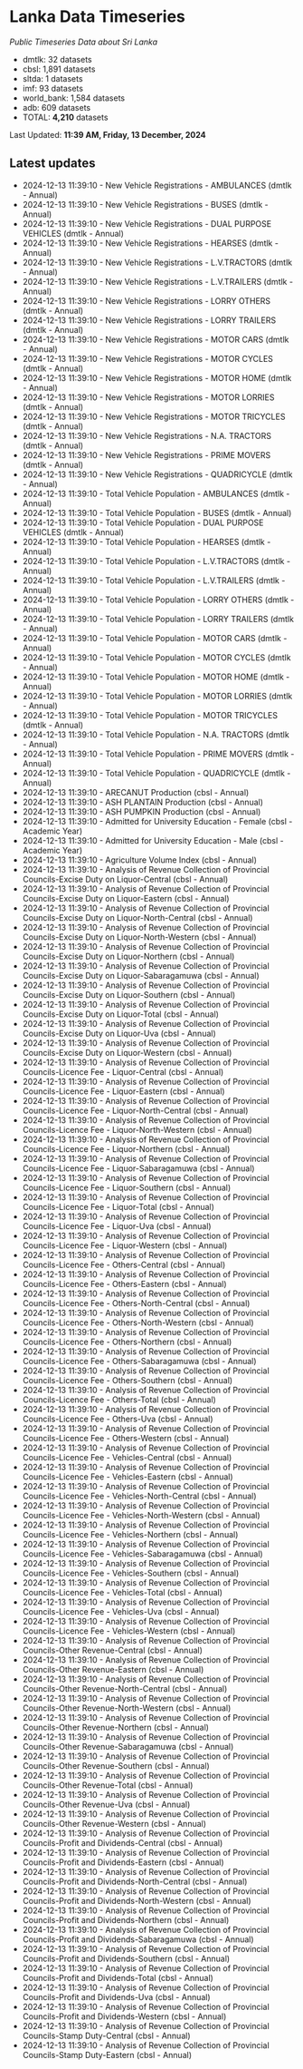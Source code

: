 # Lanka Data Timeseries
*Public Timeseries Data about Sri Lanka*

* dmtlk: 32 datasets
* cbsl: 1,891 datasets
* sltda: 1 datasets
* imf: 93 datasets
* world_bank: 1,584 datasets
* adb: 609 datasets
* TOTAL: **4,210** datasets

Last Updated: **11:39 AM, Friday, 13 December, 2024**

## Latest updates

* 2024-12-13 11:39:10 - New Vehicle Registrations - AMBULANCES (dmtlk - Annual)
* 2024-12-13 11:39:10 - New Vehicle Registrations - BUSES (dmtlk - Annual)
* 2024-12-13 11:39:10 - New Vehicle Registrations - DUAL PURPOSE VEHICLES (dmtlk - Annual)
* 2024-12-13 11:39:10 - New Vehicle Registrations - HEARSES (dmtlk - Annual)
* 2024-12-13 11:39:10 - New Vehicle Registrations - L.V.TRACTORS (dmtlk - Annual)
* 2024-12-13 11:39:10 - New Vehicle Registrations - L.V.TRAILERS (dmtlk - Annual)
* 2024-12-13 11:39:10 - New Vehicle Registrations - LORRY OTHERS (dmtlk - Annual)
* 2024-12-13 11:39:10 - New Vehicle Registrations - LORRY TRAILERS (dmtlk - Annual)
* 2024-12-13 11:39:10 - New Vehicle Registrations - MOTOR CARS (dmtlk - Annual)
* 2024-12-13 11:39:10 - New Vehicle Registrations - MOTOR CYCLES (dmtlk - Annual)
* 2024-12-13 11:39:10 - New Vehicle Registrations - MOTOR HOME (dmtlk - Annual)
* 2024-12-13 11:39:10 - New Vehicle Registrations - MOTOR LORRIES (dmtlk - Annual)
* 2024-12-13 11:39:10 - New Vehicle Registrations - MOTOR TRICYCLES (dmtlk - Annual)
* 2024-12-13 11:39:10 - New Vehicle Registrations - N.A. TRACTORS (dmtlk - Annual)
* 2024-12-13 11:39:10 - New Vehicle Registrations - PRIME MOVERS (dmtlk - Annual)
* 2024-12-13 11:39:10 - New Vehicle Registrations - QUADRICYCLE (dmtlk - Annual)
* 2024-12-13 11:39:10 - Total Vehicle Population - AMBULANCES (dmtlk - Annual)
* 2024-12-13 11:39:10 - Total Vehicle Population - BUSES (dmtlk - Annual)
* 2024-12-13 11:39:10 - Total Vehicle Population - DUAL PURPOSE VEHICLES (dmtlk - Annual)
* 2024-12-13 11:39:10 - Total Vehicle Population - HEARSES (dmtlk - Annual)
* 2024-12-13 11:39:10 - Total Vehicle Population - L.V.TRACTORS (dmtlk - Annual)
* 2024-12-13 11:39:10 - Total Vehicle Population - L.V.TRAILERS (dmtlk - Annual)
* 2024-12-13 11:39:10 - Total Vehicle Population - LORRY OTHERS (dmtlk - Annual)
* 2024-12-13 11:39:10 - Total Vehicle Population - LORRY TRAILERS (dmtlk - Annual)
* 2024-12-13 11:39:10 - Total Vehicle Population - MOTOR CARS (dmtlk - Annual)
* 2024-12-13 11:39:10 - Total Vehicle Population - MOTOR CYCLES (dmtlk - Annual)
* 2024-12-13 11:39:10 - Total Vehicle Population - MOTOR HOME (dmtlk - Annual)
* 2024-12-13 11:39:10 - Total Vehicle Population - MOTOR LORRIES (dmtlk - Annual)
* 2024-12-13 11:39:10 - Total Vehicle Population - MOTOR TRICYCLES (dmtlk - Annual)
* 2024-12-13 11:39:10 - Total Vehicle Population - N.A. TRACTORS (dmtlk - Annual)
* 2024-12-13 11:39:10 - Total Vehicle Population - PRIME MOVERS (dmtlk - Annual)
* 2024-12-13 11:39:10 - Total Vehicle Population - QUADRICYCLE (dmtlk - Annual)
* 2024-12-13 11:39:10 - ARECANUT Production (cbsl - Annual)
* 2024-12-13 11:39:10 - ASH PLANTAIN Production (cbsl - Annual)
* 2024-12-13 11:39:10 - ASH PUMPKIN Production (cbsl - Annual)
* 2024-12-13 11:39:10 - Admitted for University Education - Female (cbsl - Academic Year)
* 2024-12-13 11:39:10 - Admitted for University Education - Male (cbsl - Academic Year)
* 2024-12-13 11:39:10 - Agriculture Volume Index (cbsl - Annual)
* 2024-12-13 11:39:10 - Analysis of Revenue Collection of Provincial Councils-Excise Duty on Liquor-Central (cbsl - Annual)
* 2024-12-13 11:39:10 - Analysis of Revenue Collection of Provincial Councils-Excise Duty on Liquor-Eastern (cbsl - Annual)
* 2024-12-13 11:39:10 - Analysis of Revenue Collection of Provincial Councils-Excise Duty on Liquor-North-Central (cbsl - Annual)
* 2024-12-13 11:39:10 - Analysis of Revenue Collection of Provincial Councils-Excise Duty on Liquor-North-Western (cbsl - Annual)
* 2024-12-13 11:39:10 - Analysis of Revenue Collection of Provincial Councils-Excise Duty on Liquor-Northern (cbsl - Annual)
* 2024-12-13 11:39:10 - Analysis of Revenue Collection of Provincial Councils-Excise Duty on Liquor-Sabaragamuwa (cbsl - Annual)
* 2024-12-13 11:39:10 - Analysis of Revenue Collection of Provincial Councils-Excise Duty on Liquor-Southern (cbsl - Annual)
* 2024-12-13 11:39:10 - Analysis of Revenue Collection of Provincial Councils-Excise Duty on Liquor-Total (cbsl - Annual)
* 2024-12-13 11:39:10 - Analysis of Revenue Collection of Provincial Councils-Excise Duty on Liquor-Uva (cbsl - Annual)
* 2024-12-13 11:39:10 - Analysis of Revenue Collection of Provincial Councils-Excise Duty on Liquor-Western (cbsl - Annual)
* 2024-12-13 11:39:10 - Analysis of Revenue Collection of Provincial Councils-Licence Fee - Liquor-Central (cbsl - Annual)
* 2024-12-13 11:39:10 - Analysis of Revenue Collection of Provincial Councils-Licence Fee - Liquor-Eastern (cbsl - Annual)
* 2024-12-13 11:39:10 - Analysis of Revenue Collection of Provincial Councils-Licence Fee - Liquor-North-Central (cbsl - Annual)
* 2024-12-13 11:39:10 - Analysis of Revenue Collection of Provincial Councils-Licence Fee - Liquor-North-Western (cbsl - Annual)
* 2024-12-13 11:39:10 - Analysis of Revenue Collection of Provincial Councils-Licence Fee - Liquor-Northern (cbsl - Annual)
* 2024-12-13 11:39:10 - Analysis of Revenue Collection of Provincial Councils-Licence Fee - Liquor-Sabaragamuwa (cbsl - Annual)
* 2024-12-13 11:39:10 - Analysis of Revenue Collection of Provincial Councils-Licence Fee - Liquor-Southern (cbsl - Annual)
* 2024-12-13 11:39:10 - Analysis of Revenue Collection of Provincial Councils-Licence Fee - Liquor-Total (cbsl - Annual)
* 2024-12-13 11:39:10 - Analysis of Revenue Collection of Provincial Councils-Licence Fee - Liquor-Uva (cbsl - Annual)
* 2024-12-13 11:39:10 - Analysis of Revenue Collection of Provincial Councils-Licence Fee - Liquor-Western (cbsl - Annual)
* 2024-12-13 11:39:10 - Analysis of Revenue Collection of Provincial Councils-Licence Fee - Others-Central (cbsl - Annual)
* 2024-12-13 11:39:10 - Analysis of Revenue Collection of Provincial Councils-Licence Fee - Others-Eastern (cbsl - Annual)
* 2024-12-13 11:39:10 - Analysis of Revenue Collection of Provincial Councils-Licence Fee - Others-North-Central (cbsl - Annual)
* 2024-12-13 11:39:10 - Analysis of Revenue Collection of Provincial Councils-Licence Fee - Others-North-Western (cbsl - Annual)
* 2024-12-13 11:39:10 - Analysis of Revenue Collection of Provincial Councils-Licence Fee - Others-Northern (cbsl - Annual)
* 2024-12-13 11:39:10 - Analysis of Revenue Collection of Provincial Councils-Licence Fee - Others-Sabaragamuwa (cbsl - Annual)
* 2024-12-13 11:39:10 - Analysis of Revenue Collection of Provincial Councils-Licence Fee - Others-Southern (cbsl - Annual)
* 2024-12-13 11:39:10 - Analysis of Revenue Collection of Provincial Councils-Licence Fee - Others-Total (cbsl - Annual)
* 2024-12-13 11:39:10 - Analysis of Revenue Collection of Provincial Councils-Licence Fee - Others-Uva (cbsl - Annual)
* 2024-12-13 11:39:10 - Analysis of Revenue Collection of Provincial Councils-Licence Fee - Others-Western (cbsl - Annual)
* 2024-12-13 11:39:10 - Analysis of Revenue Collection of Provincial Councils-Licence Fee - Vehicles-Central (cbsl - Annual)
* 2024-12-13 11:39:10 - Analysis of Revenue Collection of Provincial Councils-Licence Fee - Vehicles-Eastern (cbsl - Annual)
* 2024-12-13 11:39:10 - Analysis of Revenue Collection of Provincial Councils-Licence Fee - Vehicles-North-Central (cbsl - Annual)
* 2024-12-13 11:39:10 - Analysis of Revenue Collection of Provincial Councils-Licence Fee - Vehicles-North-Western (cbsl - Annual)
* 2024-12-13 11:39:10 - Analysis of Revenue Collection of Provincial Councils-Licence Fee - Vehicles-Northern (cbsl - Annual)
* 2024-12-13 11:39:10 - Analysis of Revenue Collection of Provincial Councils-Licence Fee - Vehicles-Sabaragamuwa (cbsl - Annual)
* 2024-12-13 11:39:10 - Analysis of Revenue Collection of Provincial Councils-Licence Fee - Vehicles-Southern (cbsl - Annual)
* 2024-12-13 11:39:10 - Analysis of Revenue Collection of Provincial Councils-Licence Fee - Vehicles-Total (cbsl - Annual)
* 2024-12-13 11:39:10 - Analysis of Revenue Collection of Provincial Councils-Licence Fee - Vehicles-Uva (cbsl - Annual)
* 2024-12-13 11:39:10 - Analysis of Revenue Collection of Provincial Councils-Licence Fee - Vehicles-Western (cbsl - Annual)
* 2024-12-13 11:39:10 - Analysis of Revenue Collection of Provincial Councils-Other Revenue-Central (cbsl - Annual)
* 2024-12-13 11:39:10 - Analysis of Revenue Collection of Provincial Councils-Other Revenue-Eastern (cbsl - Annual)
* 2024-12-13 11:39:10 - Analysis of Revenue Collection of Provincial Councils-Other Revenue-North-Central (cbsl - Annual)
* 2024-12-13 11:39:10 - Analysis of Revenue Collection of Provincial Councils-Other Revenue-North-Western (cbsl - Annual)
* 2024-12-13 11:39:10 - Analysis of Revenue Collection of Provincial Councils-Other Revenue-Northern (cbsl - Annual)
* 2024-12-13 11:39:10 - Analysis of Revenue Collection of Provincial Councils-Other Revenue-Sabaragamuwa (cbsl - Annual)
* 2024-12-13 11:39:10 - Analysis of Revenue Collection of Provincial Councils-Other Revenue-Southern (cbsl - Annual)
* 2024-12-13 11:39:10 - Analysis of Revenue Collection of Provincial Councils-Other Revenue-Total (cbsl - Annual)
* 2024-12-13 11:39:10 - Analysis of Revenue Collection of Provincial Councils-Other Revenue-Uva (cbsl - Annual)
* 2024-12-13 11:39:10 - Analysis of Revenue Collection of Provincial Councils-Other Revenue-Western (cbsl - Annual)
* 2024-12-13 11:39:10 - Analysis of Revenue Collection of Provincial Councils-Profit and Dividends-Central (cbsl - Annual)
* 2024-12-13 11:39:10 - Analysis of Revenue Collection of Provincial Councils-Profit and Dividends-Eastern (cbsl - Annual)
* 2024-12-13 11:39:10 - Analysis of Revenue Collection of Provincial Councils-Profit and Dividends-North-Central (cbsl - Annual)
* 2024-12-13 11:39:10 - Analysis of Revenue Collection of Provincial Councils-Profit and Dividends-North-Western (cbsl - Annual)
* 2024-12-13 11:39:10 - Analysis of Revenue Collection of Provincial Councils-Profit and Dividends-Northern (cbsl - Annual)
* 2024-12-13 11:39:10 - Analysis of Revenue Collection of Provincial Councils-Profit and Dividends-Sabaragamuwa (cbsl - Annual)
* 2024-12-13 11:39:10 - Analysis of Revenue Collection of Provincial Councils-Profit and Dividends-Southern (cbsl - Annual)
* 2024-12-13 11:39:10 - Analysis of Revenue Collection of Provincial Councils-Profit and Dividends-Total (cbsl - Annual)
* 2024-12-13 11:39:10 - Analysis of Revenue Collection of Provincial Councils-Profit and Dividends-Uva (cbsl - Annual)
* 2024-12-13 11:39:10 - Analysis of Revenue Collection of Provincial Councils-Profit and Dividends-Western (cbsl - Annual)
* 2024-12-13 11:39:10 - Analysis of Revenue Collection of Provincial Councils-Stamp Duty-Central (cbsl - Annual)
* 2024-12-13 11:39:10 - Analysis of Revenue Collection of Provincial Councils-Stamp Duty-Eastern (cbsl - Annual)